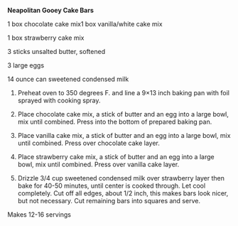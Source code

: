**Neapolitan Gooey Cake Bars**

1 box chocolate cake mix1 box vanilla/white cake mix

1 box strawberry cake mix

3 sticks unsalted butter, softened

3 large eggs

14 ounce can sweetened condensed milk

1. Preheat oven to 350 degrees F. and line a 9×13 inch baking pan with foil sprayed with cooking spray.

2. Place chocolate cake mix, a stick of butter and an egg into a large bowl, mix until combined. Press into the bottom of prepared baking pan.

3. Place vanilla cake mix, a stick of butter and an egg into a large bowl, mix until combined. Press over chocolate cake layer.

4. Place strawberry cake mix, a stick of butter and an egg into a large bowl, mix until combined. Press over vanilla cake layer.

5. Drizzle 3/4 cup sweetened condensed milk over strawberry layer then bake for 40-50 minutes, until center is cooked through. Let cool completely. Cut off all edges, about 1/2 inch, this makes bars look nicer, but not necessary. Cut remaining bars into squares and serve.

Makes 12-16 servings